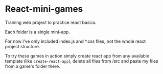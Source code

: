 # React-mini-games
Training web project to practice react basics.

Each folder is a single mini-app.

For now I've only included index.js and *.css files, not the whole react project structure.

To try these games in action simply create react app from any available template (like <code>create-react-app</code>), delete all files from /src and paste my files from a game's folder there.
